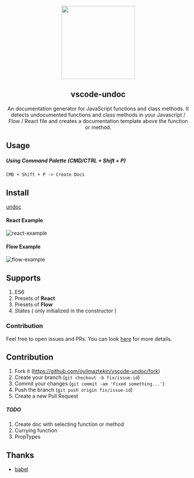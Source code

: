 <p align="center"><img src='icon.png' width="200"></p>
<h2 align="center">vscode-undoc</h2>
<p align="center">An documentation generator for JavaScript functions and class methods. It detects undocumented functions and class methods in your Javascript / Flow / React file and creates a documentation template above the function or method.</p>

## Usage

##### Using Command Palette (CMD/CTRL + Shift + P)

`CMD + Shift + P -> Create Docs`

## Install
[undoc](https://marketplace.visualstudio.com/items?itemName=yilmaztekinozer.undoc)

#### React Example
![react-example](/assets/react-example.gif)

#### Flow Example
![flow-example](/assets/flow-example.gif)

## Supports

 1. ES6
 2. Presets of **React**
 3. Presets of **Flow**
 4. States ( only initialized in the constructor )

### Contribution

Feel free to open issues and PRs. You can look [here](https://github.com/oyilmaztekin/vscode-undoc/blob/master/CONTRIBUTING.md) for more details.

## Contribution

1. Fork it (https://github.com/oyilmaztekin/vscode-undoc/fork)
2. Create your branch (`git checkout -b fix/issue-id`)
3. Commit your changes (`git commit -am 'Fixed something...'`)
4. Push the branch (`git push origin fix/issue-id`)
5. Create a new Pull Request

##### TODO
1. Create doc with selecting function or method
2. Currying function
3. PropTypes

## Thanks

* [babel](https://github.com/babel)
